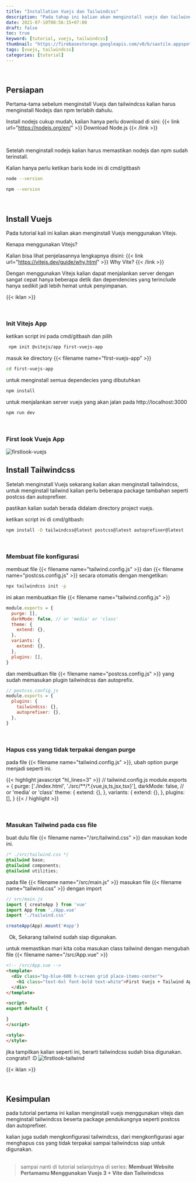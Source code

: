 ```yaml
---
title: "Installation Vuejs dan Tailwindcss"
description: "Pada tahap ini kalian akan menginstall vuejs dan tailwindcss dengan melakukan setup keseluruhan stuff stuff sampai website dapat ditampilkan."
date: 2021-07-10T08:56:15+07:00
draft: false
toc: true
keyword: [tutorial, vuejs, tailwindcss]
thumbnail: "https://firebasestorage.googleapis.com/v0/b/saxtile.appspot.com/o/68eV1uG7dtXIzJ3lNqNphaT23op1%2FInstallation%20Tailwindcss%20jit%20m.png?alt=media&token=61d3848f-2710-45f5-8f0c-6cd6d646ae30"
tags: [vuejs, tailwindcss]
categories: [tutorial]
---
```


<br/>

## Persiapan
Pertama-tama sebelum menginstall Vuejs dan tailwindcss kalian harus menginstall Nodejs dan npm terlabih dahulu.

Install nodejs cukup mudah, kalian hanya perlu download di sini:
{{< link url="https://nodejs.org/en/" >}}
  Download Node.js
{{< /link >}}

&nbsp;

Setelah menginstall nodejs kalian harus memastikan nodejs dan npm sudah terinstall.

Kalian hanya perlu ketikan baris kode ini di cmd/gitbash
```bash
node --version
```
```bash
npm --version
```

&nbsp;

## Install Vuejs

Pada tutorial kali ini kalian akan menginstall Vuejs menggunakan Vitejs.

Kenapa menggunakan Vitejs?

Kalian bisa lihat penjelasannya lengkapnya disini:
{{< link url="https://vitejs.dev/guide/why.html" >}}
  Why Vite?
{{< /link >}}

Dengan menggunakan Vitejs kalian dapat menjalankan server dengan sangat cepat hanya beberapa detik dan dependencies yang terinclude hanya sedikit jadi lebih hemat untuk penyimpanan.

{{< iklan >}}

&nbsp;
### Init Vitejs App

ketikan script ini pada cmd/gitbash dan pilih 
```bash
 npm init @vitejs/app first-vuejs-app
```

masuk ke directory {{< filename name="first-vuejs-app" >}}
```bash
cd first-vuejs-app
```

untuk menginstall semua dependecies yang dibutuhkan
```bash
npm install
```

untuk menjalankan server vuejs yang akan jalan pada <span class="underline">http://localhost:3000</span>
```bash
npm run dev
```

&nbsp;
### First look Vuejs App
![firstlook-vuejs](/images/tutorial/firstlook-vuejs-app.png)


## Install Tailwindcss
Setelah menginstall Vuejs sekarang kalian akan menginstall tailwindcss, untuk menginstall tailwind kalian perlu beberapa package tambahan seperti postcss dan autoprefixer.

pastikan kalian sudah berada didalam directory project vuejs.

ketikan script ini di cmd/gitbash:
```bash
npm install -D tailwindcss@latest postcss@latest autoprefixer@latest
```

&nbsp;
### Membuat file konfigurasi

membuat file {{< filename name="tailwind.config.js" >}} dan {{< filename name="postcss.config.js" >}} secara otomatis dengan mengetikan:
```bash
npx tailwindcss init -p
```

ini akan membuatkan file {{< filename name="tailwind.config.js" >}}
```javascript
module.exports = {
  purge: [],
  darkMode: false, // or 'media' or 'class'
  theme: {
    extend: {},
  },
  variants: {
    extend: {},
  },
  plugins: [],
}
```

dan membuatkan file {{< filename name="postcss.config.js" >}} yang sudah memasukan plugin tailwindcss dan autoprefix.
```javascript
// postcss.config.js
module.exports = {
  plugins: {
    tailwindcss: {},
    autoprefixer: {},
  },
}
```

&nbsp;
### Hapus css yang tidak terpakai dengan purge

pada file {{< filename name="tailwind.config.js" >}}, ubah option purge menjadi seperti ini.


{{< highlight javascript "hl_lines=3" >}}
  // tailwind.config.js
  module.exports = {
   purge: ['./index.html', './src/**/*.{vue,js,ts,jsx,tsx}'],
    darkMode: false, // or 'media' or 'class'
    theme: {
      extend: {},
    },
    variants: {
      extend: {},
    },
    plugins: [],
  } 
{{< / highlight >}}

&nbsp;
### Masukan Tailwind pada css file

buat dulu file {{< filename name="/src/tailwind.css" >}} dan masukan kode ini.
```css
/* ./src/tailwind.css */
@tailwind base;
@tailwind components;
@tailwind utilities;
```

pada file {{< filename name="/src/main.js" >}} masukan file {{< filename name="tailwind.css" >}} dengan import
```javascript
// src/main.js
import { createApp } from 'vue'
import App from './App.vue'
import './tailwind.css'

createApp(App).mount('#app')
```

&nbsp;
Ok, Sekarang tailwind sudah siap digunakan.

untuk memastikan mari kita coba masukan class tailwind dengan mengubah file {{< filename name="/src/App.vue" >}}

```html
<!-- /src/App.vue --> 
<template>
  <div class="bg-blue-600 h-screen grid place-items-center">
    <h1 class="text-6xl font-bold text-white">First Vuejs + Tailwind App</h1>
  </div>
</template>

<script>
export default {

}
</script>

<style>
</style>
```

jika tampilkan kalian seperti ini, berarti tailwindcss sudah bisa digunakan. congrats!! :D
![firstlook-tailwind](/images/tutorial/firstlook-tailwind.png)

{{< iklan >}}

&nbsp;
## Kesimpulan
pada tutorial pertama ini kalian menginstall vuejs menggunakan vitejs dan menginstall tailwindcss beserta package pendukungnya seperti postcss dan autoprefixer.

kalian juga sudah mengkonfigurasi tailwindcss, dari mengkonfigurasi agar menghapus css yang tidak terpakai sampai tailwindcss siap untuk digunakan.
\
&nbsp;
>sampai nanti di tutorial selanjutnya di series:
> **Membuat Website Pertamamu Menggunakan Vuejs 3 + Vite dan Tailwindcss**
